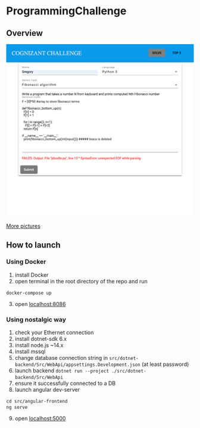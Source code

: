 # ProgrammingChallenge

## Overview
![alt text](readme/syntaxErr.png)

[More pictures](readme/)

## How to launch
### Using Docker
1. install Docker
2. open terminal in the root directory of the repo and run
```
docker-compose up
```
3. open [localhost:8086](http://localhost:8086)

### Using nostalgic way
1. check your Ethernet connection
2. install dotnet-sdk 6.x
3. install node.js ~14.x
4. install mssql
5. change database connection string in `src/dotnet-backend/Src/WebApi/appsettings.Development.json` (at least password)
6. launch backend `dotnet run --project ./src/dotnet-backend/Src/WebApi`
7. ensure it successfully connected to a DB
8. launch angular dev-server
```
cd src/angular-frontend
ng serve
```
9. open [localhost:5000](http://localhost:5000)